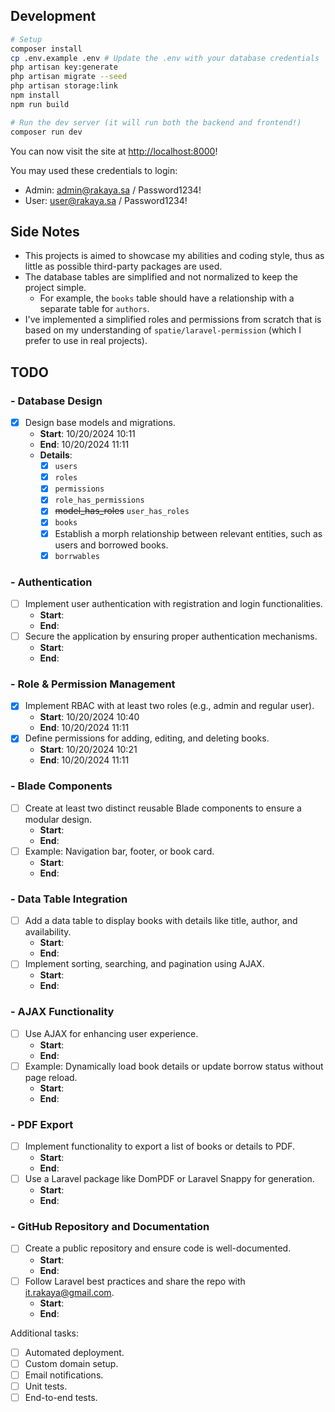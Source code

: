 ## Development

```bash
# Setup
composer install
cp .env.example .env # Update the .env with your database credentials
php artisan key:generate
php artisan migrate --seed
php artisan storage:link
npm install
npm run build

# Run the dev server (it will run both the backend and frontend!)
composer run dev
```

You can now visit the site at [http://localhost:8000](http://localhost:8000)!

You may used these credentials to login:

- Admin: admin@rakaya.sa / Password1234!
- User:  user@rakaya.sa / Password1234!

## Side Notes

- This projects is aimed to showcase my abilities and coding style, thus as little as possible third-party packages are
  used.
- The database tables are simplified and not normalized to keep the project simple.
    - For example, the `books` table should have a relationship with a separate table for `authors`.
- I've implemented a simplified roles and permissions from scratch that is based on my understanding of
  `spatie/laravel-permission` (which I prefer to use in real projects).

## TODO

### - Database Design

- [x] Design base models and migrations.
    - **Start**: 10/20/2024 10:11
    - **End**: 10/20/2024 11:11
    - **Details**:
        - [x] `users`
        - [x] `roles`
        - [x] `permissions`
        - [x] `role_has_permissions`
        - [x] ~~model_has_roles~~ `user_has_roles`
        - [x] `books`
        - [x] Establish a morph relationship between relevant entities, such as users and borrowed books.
        - [x] `borrwables`

### - Authentication

- [ ] Implement user authentication with registration and login functionalities.
    - **Start**:
    - **End**:
- [ ] Secure the application by ensuring proper authentication mechanisms.
    - **Start**:
    - **End**:

### - Role & Permission Management

- [x] Implement RBAC with at least two roles (e.g., admin and regular user).
    - **Start**: 10/20/2024 10:40
    - **End**: 10/20/2024 11:11
- [x] Define permissions for adding, editing, and deleting books.
    - **Start**: 10/20/2024 10:21
    - **End**: 10/20/2024 11:11

### - Blade Components

- [ ] Create at least two distinct reusable Blade components to ensure a modular design.
    - **Start**:
    - **End**:
- [ ] Example: Navigation bar, footer, or book card.
    - **Start**:
    - **End**:

### - Data Table Integration

- [ ] Add a data table to display books with details like title, author, and availability.
    - **Start**:
    - **End**:
- [ ] Implement sorting, searching, and pagination using AJAX.
    - **Start**:
    - **End**:

### - AJAX Functionality

- [ ] Use AJAX for enhancing user experience.
    - **Start**:
    - **End**:
- [ ] Example: Dynamically load book details or update borrow status without page reload.
    - **Start**:
    - **End**:

### - PDF Export

- [ ] Implement functionality to export a list of books or details to PDF.
    - **Start**:
    - **End**:
- [ ] Use a Laravel package like DomPDF or Laravel Snappy for generation.
    - **Start**:
    - **End**:

### - GitHub Repository and Documentation

- [ ] Create a public repository and ensure code is well-documented.
    - **Start**:
    - **End**:
- [ ] Follow Laravel best practices and share the repo with it.rakaya@gmail.com.
    - **Start**:
    - **End**:

Additional tasks:

- [ ] Automated deployment.
- [ ] Custom domain setup.
- [ ] Email notifications.
- [ ] Unit tests.
- [ ] End-to-end tests.
